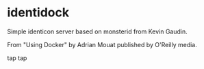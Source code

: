 identidock
==========

Simple identicon server based on monsterid from Kevin Gaudin.

From "Using Docker" by Adrian Mouat published by O'Reilly media.

tap tap
